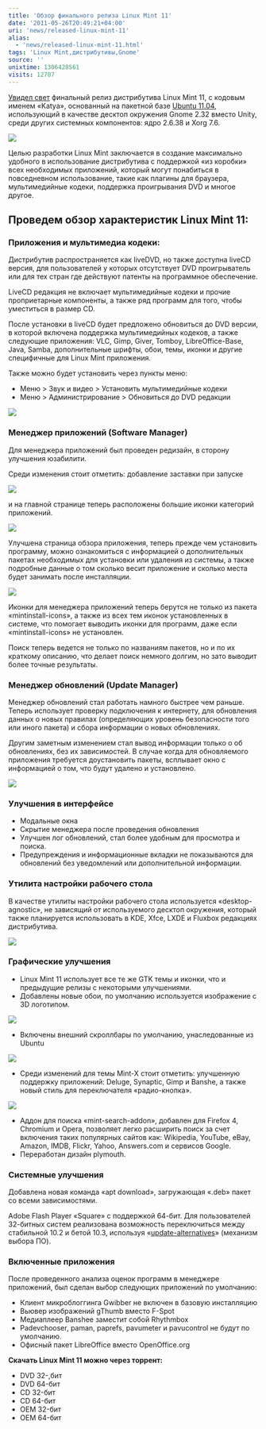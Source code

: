 ```yaml
---
title: 'Обзор финального релиза Linux Mint 11'
date: '2011-05-26T20:49:21+04:00'
uri: 'news/released-linux-mint-11'
alias: 
  - 'news/released-linux-mint-11.html'
tags: 'Linux Mint,дистрибутивы,Gnome'
source: ''
unixtime: 1306428561
visits: 12707
---
```

[Увидел свет](http://blog.linuxmint.com/?p=1760) финальный релиз дистрибутива Linux Mint 11, с кодовым именем «Katya», основанный на пакетной базе [Ubuntu 11.04](news/review-ubuntu-1104-natty-narwhal-released), использующий в качестве десктоп окружения Gnome 2.32 вместо Unity, среди других системных компонентов: ядро 2.6.38 и Xorg 7.6.

[![](img/2011/05/26/20-00/katya-5761960201-o.jpg)](img/2011/05/26/20-00/katya-5761960201-o.jpg)

Целью разработки Linux Mint заключается в создание максимально удобного в использование дистрибутива с поддержкой «из коробки» всех необходимых приложений, который могут понабиться в повседневном использование, такие как плагины для браузера, мультимедийные кодеки, поддержка проигрывания DVD и многое другое.

## Проведем обзор характеристик Linux Mint 11:

### Приложения и мультимедиа кодеки:

Дистрибутив распространяется как liveDVD, но также доступна liveCD версия, для пользователей у которых отсутствует DVD проигрыватель или для тех стран где действуют патенты на программное обеспечение.

LiveCD редакция не включает мультимедийные кодеки и прочие проприетарные компоненты, а также ряд программ для того, чтобы уместиться в размер CD.

После установки в liveCD будет предложено обновиться до DVD версии, в которой включена поддержка мультимедийных кодеков, а также следующие приложения: VLC, Gimp, Giver, Tomboy, LibreOffice-Base, Java, Samba, дополнительные шрифты, обои, темы, иконки и другие специфичные для Linux Mint приложения.

Также можно будет установить через пункты меню:

*   Меню > Звук и видео > Установить мультимедийные кодеки
*   Меню > Администрирование > Обновиться до DVD редакции

[![](img/2011/05/26/20-00/upgrade-5761960581-o.jpg)](img/2011/05/26/20-00/upgrade-5761960581-o.jpg)

### Менеджер приложений (Software Manager)

Для менеджера приложений был проведен редизайн, в сторону улучшения юзабилити.

Среди изменения стоит отметить: добавление заставки при запуске

![](img/2011/05/26/20-00/mintinstall-splash-5761960651-o.jpg)

и на главной странице теперь расположены большие иконки категорий приложений.

[![](img/2011/05/26/20-00/mintinstall-5762504372-o.jpg)](img/2011/05/26/20-00/mintinstall-5762504372-o.jpg)

Улучшена страница обзора приложения, теперь прежде чем установить программу, можно ознакомиться с информацией о дополнительных пакетах необходимых для установки или удаления из системы, а также подробные данные о том сколько весит приложение и сколько места будет занимать после инсталляции.

[![](img/2011/05/26/20-00/mintinstall-app-5761961039-o.jpg)](img/2011/05/26/20-00/mintinstall-app-5761961039-o.jpg)

Иконки для менеджера приложений теперь берутся не только из пакета «mintinstall-icons», а также из всех тем иконок установленных в системе, что помогает выводить иконки для программ, даже если «mintinstall-icons» не установлен.

Поиск теперь ведется не только по названиям пакетов, но и по их краткому описанию, что делает поиск немного долгим, но зато выводит более точные результаты.

### Менеджер обновлений (Update Manager)

Менеджер обновлений стал работать намного быстрее чем раньше. Теперь использует проверку подключения к интернету, для обновления данных о новых правилах (определяющих уровень безопасности того или иного пакета) и сбора информации о новых обновлениях.

Другим заметным изменением стал вывод информации только о об обновлениях, без их зависимостей. В случае когда для обновляемого приложения требуется доустановить пакеты, всплывает окно с информацией о том, что будут удалено и установлено.

[![](img/2011/05/26/20-00/mintupdate-5762504700-o.jpg)](img/2011/05/26/20-00/mintupdate-5762504700-o.jpg)

### Улучшения в интерфейсе

*   Модальные окна
*   Скрытие менеджера после проведения обновления
*   Улучшен лог обновлений, стал более удобным для просмотра и поиска.
*   Предупреждения и информационные вкладки не показываются для обновлений без уведомлений или дополнительной информации.

### Утилита настройки рабочего стола

В качестве утилиты настройки рабочего стола используется «desktop-agnostic», не зависящий от используемого десктоп окружения, который также планируется использовать в KDE, Xfce, LXDE и Fluxbox редакциях дистрибутива.

![](img/2011/05/26/20-00/mintdesktop-5761961221-o.jpg)

### Графические улучшения

*   Linux Mint 11 использует все те же GTK темы и иконки, что и предыдущие релизы с некоторыми улучшениями.
*   Добавлены новые обои, по умолчанию используется изображение с 3D логотипом.

[![](img/2011/05/26/20-00/backgrounds-5761961511-o.jpg)](img/2011/05/26/20-00/backgrounds-5761961511-o.jpg)

*   Включены внешний скроллбары по умолчанию, унаследованные из Ubuntu

![](img/2011/05/26/20-00/scrollbars-5762505086-o.jpg)

*   Среди изменений для темы Mint-X стоит отметить: улучшенную поддержку приложений: Deluge, Synaptic, Gimp и Banshe, а также новый стиль для переключателя «радио-кнопка».

[![](img/2011/05/26/20-00/twf-5762505220-o.jpg)](img/2011/05/26/20-00/twf-5762505220-o.jpg)

*   Аддон для поиска «mint-search-addon», добавлен для Firefox 4, Chromium и Opera, позволяет легко расширить поиск за счет включения таких популярных сайтов как: Wikipedia, YouTube, eBay, Amazon, IMDB, Flickr, Yahoo, Answers.com и сервисов Google.
*   Переработан дизайн plymouth.

### Системные улучшения

Добавлена новая команда «apt download», загружающая «.deb» пакет со всеми зависимостями.

Adobe Flash Player «Square» с поддержкой 64-бит. Для пользователей 32-битных систем реализована возможность переключиться между стабильной 10.2 и бетой 10.3, используя «[update-alternatives](http://ru.wikipedia.org/wiki/Alternatives)» (механизм выбора ПО).

### Включенные приложения

После проведенного анализа оценок программ в менеджере приложений, был сделан выбор следующих приложений по умолчанию:

*   Клиент микроблоггинга Gwibber не включен в базовую инсталляцию
*   Вьювер изображений gThumb вместо F-Spot
*   Медиаплеер Banshee заместит собой Rhythmbox
*   Padevchooser, paman, paprefs, pavumeter и pavucontrol не будут по умолчанию.
*   Офисный пакет LibreOffice вместо OpenOffice.org

**Скачать Linux Mint 11 можно через торрент:**

*   DVD 32-,бит
*   DVD 64-бит
*   CD 32-бит
*   CD 64-бит
*   OEM 32-бит
*   OEM 64-бит
